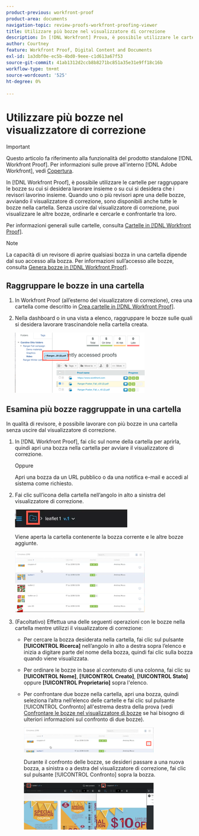 ```yaml
---
product-previous: workfront-proof
product-area: documents
navigation-topic: review-proofs-workfront-proofing-viewer
title: Utilizzare più bozze nel visualizzatore di correzione
description: In [!DNL Workfront] Prova, è possibile utilizzare le cartelle per raggruppare le bozze su cui si desidera lavorare insieme o su cui si desidera che i revisori lavorino insieme. Quando uno o più revisori apre una delle bozze, avviando il visualizzatore di correzione, sono disponibili anche tutte le bozze nella cartella. Senza uscire dal visualizzatore di correzione, puoi visualizzare le altre bozze, ordinarle e cercarle e confrontarle tra loro.
author: Courtney
feature: Workfront Proof, Digital Content and Documents
exl-id: 1a3dbf0e-ec5b-4bd0-9eee-c1d613a67f53
source-git-commit: 41ab1312d2ccb8b8271bc851a35e31e9ff18c16b
workflow-type: tm+mt
source-wordcount: '525'
ht-degree: 0%

---
```


# Utilizzare più bozze nel visualizzatore di correzione

>[!IMPORTANT]
>
>Questo articolo fa riferimento alla funzionalità del prodotto standalone [!DNL Workfront Proof]. Per informazioni sulle prove all&#39;interno [!DNL Adobe Workfront], vedi [Copertura](../../../review-and-approve-work/proofing/proofing.md).

In [!DNL Workfront Proof], è possibile utilizzare le cartelle per raggruppare le bozze su cui si desidera lavorare insieme o su cui si desidera che i revisori lavorino insieme. Quando uno o più revisori apre una delle bozze, avviando il visualizzatore di correzione, sono disponibili anche tutte le bozze nella cartella. Senza uscire dal visualizzatore di correzione, puoi visualizzare le altre bozze, ordinarle e cercarle e confrontarle tra loro.

Per informazioni generali sulle cartelle, consulta [Cartelle in [!DNL Workfront Proof]](../../../workfront-proof/wp-work-proofsfiles/organize-your-work/folders.md).

>[!NOTE]
>
>La capacità di un revisore di aprire qualsiasi bozza in una cartella dipende dal suo accesso alla bozza. Per informazioni sull’accesso alle bozze, consulta [Genera bozze in [!DNL Workfront Proof]](../../../workfront-proof/wp-work-proofsfiles/create-proofs-and-files/generate-proofs.md).

## Raggruppare le bozze in una cartella

1. In Workfront Proof (all’esterno del visualizzatore di correzione), crea una cartella come descritto in [Crea cartelle in [!DNL Workfront Proof]](../../../workfront-proof/wp-work-proofsfiles/organize-your-work/create-folders.md).
1. Nella dashboard o in una vista a elenco, raggruppare le bozze sulle quali si desidera lavorare trascinandole nella cartella creata.

   ![Drag_proof_to_folder.png](assets/drag-proof-to-folder-350x162.png)

## Esamina più bozze raggruppate in una cartella

In qualità di revisore, è possibile lavorare con più bozze in una cartella senza uscire dal visualizzatore di correzione.

1. In [!DNL Workfront Proof], fai clic sul nome della cartella per aprirla, quindi apri una bozza nella cartella per avviare il visualizzatore di correzione.

   Oppure

   Apri una bozza da un URL pubblico o da una notifica e-mail e accedi al sistema come richiesto.

1. Fai clic sull’icona della cartella nell’angolo in alto a sinistra del visualizzatore di correzione.

   ![Cartella_icon_in_proofing_viewer.png](assets/folder-icon-in-proofing-viewer.png)

   Viene aperta la cartella contenente la bozza corrente e le altre bozze aggiunte.

   ![Cartella_contenente_proofs_in_proofing_viewer.png](assets/folder-containing-proofs-in-proofing-viewer-350x164.png)

1. (Facoltativo) Effettua una delle seguenti operazioni con le bozze nella cartella mentre utilizzi il visualizzatore di correzione:

   * Per cercare la bozza desiderata nella cartella, fai clic sul pulsante **[!UICONTROL Ricerca]** nell’angolo in alto a destra sopra l’elenco e inizia a digitare parte del nome della bozza, quindi fai clic sulla bozza quando viene visualizzata.
   * Per ordinare le bozze in base al contenuto di una colonna, fai clic su **[!UICONTROL Nome]**, **[!UICONTROL Creato]**, **[!UICONTROL Stato]** oppure **[!UICONTROL Proprietario]** sopra l&#39;elenco.

   * Per confrontare due bozze nella cartella, apri una bozza, quindi seleziona l’altra nell’elenco delle cartelle e fai clic sul pulsante [!UICONTROL Confronto] all&#39;estrema destra della prova (vedi [Confrontare le bozze nel visualizzatore di bozze](../../../workfront-proof/wp-work-proofsfiles/review-proofs-wpv/compare-proofs.md) se hai bisogno di ulteriori informazioni sul confronto di due bozze).

      ![Compare_button_in_folder_list_in_proofing_viewer.png](assets/compare-button-350x67.png)

      Durante il confronto delle bozze, se desideri passare a una nuova bozza, a sinistra o a destra del visualizzatore di correzione, fai clic sul pulsante [!UICONTROL Confronto] sopra la bozza.

      ![](assets/mceclip0-350x126.png)
